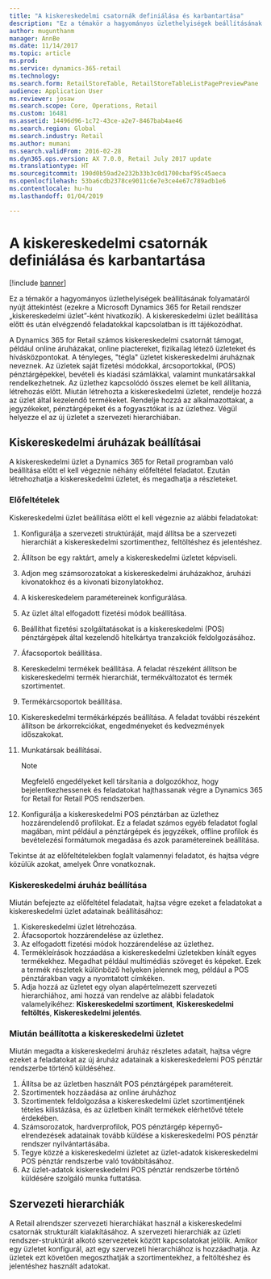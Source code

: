 ```yaml
---
title: "A kiskereskedelmi csatornák definiálása és karbantartása"
description: "Ez a témakör a hagyományos üzlethelyiségek beállításának folyamatáról nyújt áttekintést (ezekre a Microsoft Dynamics 365 for Retail rendszer „kiskereskedelmi üzlet”-ként hivatkozik). A kiskereskedelmi üzlet beállítása előtt és után elvégzendő feladatokkal kapcsolatban is itt tájékozódhat."
author: mugunthanm
manager: AnnBe
ms.date: 11/14/2017
ms.topic: article
ms.prod: 
ms.service: dynamics-365-retail
ms.technology: 
ms.search.form: RetailStoreTable, RetailStoreTableListPagePreviewPane
audience: Application User
ms.reviewer: josaw
ms.search.scope: Core, Operations, Retail
ms.custom: 16481
ms.assetid: 14496d96-1c72-43ce-a2e7-8467bab4ae46
ms.search.region: Global
ms.search.industry: Retail
ms.author: mumani
ms.search.validFrom: 2016-02-28
ms.dyn365.ops.version: AX 7.0.0, Retail July 2017 update
ms.translationtype: HT
ms.sourcegitcommit: 190d0b59ad2e232b33b3c0d1700cbaf95c45aeca
ms.openlocfilehash: 53ba6cdb2378ce9011c6e7e3ce4e67c789adb1e6
ms.contentlocale: hu-hu
ms.lasthandoff: 01/04/2019

---
```


# <a name="define-and-maintain-retail-channels"></a>A kiskereskedelmi csatornák definiálása és karbantartása

[!include [banner](includes/banner.md)]

Ez a témakör a hagyományos üzlethelyiségek beállításának folyamatáról nyújt áttekintést (ezekre a Microsoft Dynamics 365 for Retail rendszer „kiskereskedelmi üzlet”-ként hivatkozik). A kiskereskedelmi üzlet beállítása előtt és után elvégzendő feladatokkal kapcsolatban is itt tájékozódhat.

A Dynamics 365 for Retail számos kiskereskedelmi csatornát támogat, például online áruházakat, online piactereket, fizikailag létező üzleteket és hívásközpontokat. A tényleges, "tégla" üzletet kiskereskedelmi áruháznak neveznek. Az üzletek saját fizetési módokkal, árcsoportokkal, (POS) pénztárgépekkel, bevételi és kiadási számlákkal, valamint munkatársakkal rendelkezhetnek. Az üzlethez kapcsolódó összes elemet be kell állítania, létrehozás előtt. Miután létrehozta a kiskereskedelmi üzletet, rendelje hozzá az üzlet által kezelendő termékeket. Rendelje hozzá az alkalmazottakat, a jegyzékeket, pénztárgépeket és a fogyasztókat is az üzlethez. Végül helyezze el az új üzletet a szervezeti hierarchiában.

## <a name="setting-up-retail-stores"></a>Kiskereskedelmi áruházak beállításai

A kiskereskedelmi üzlet a Dynamics 365 for Retail programban való beállítása előtt el kell végeznie néhány előfeltétel feladatot. Ezután létrehozhatja a kiskereskedelmi üzletet, és megadhatja a részleteket.

### <a name="prerequisites"></a>Előfeltételek

Kiskereskedelmi üzlet beállítása előtt el kell végeznie az alábbi feladatokat:

1. Konfigurálja a szervezeti struktúráját, majd állítsa be a szervezeti hierarchiát a kiskereskedelmi szortimenthez, feltöltéshez és jelentéshez.
2. Állítson be egy raktárt, amely a kiskereskedelmi üzletet képviseli.
3. Adjon meg számsorozatokat a kiskereskedelmi áruházakhoz, áruházi kivonatokhoz és a kivonati bizonylatokhoz.
4. A kiskereskedelem paramétereinek konfigurálása.
5. Az üzlet által elfogadott fizetési módok beállítása.
6. Beállíthat fizetési szolgáltatásokat is a kiskereskedelmi (POS) pénztárgépek által kezelendő hitelkártya tranzakciók feldolgozásához.
7. Áfacsoportok beállítása.
8. Kereskedelmi termékek beállítása. A feladat részeként állítson be kiskereskedelmi termék hierarchiát, termékváltozatot és termék szortimentet.
9. Termékárcsoportok beállítása.
10. Kiskereskedelmi termékárképzés beállítása. A feladat további részeként állítson be árkorrekciókat, engedményeket és kedvezmények időszakokat.
11. Munkatársak beállításai.

    > [!NOTE]
    > Megfelelő engedélyeket kell társítania a dolgozókhoz, hogy bejelentkezhessenek és feladatokat hajthassanak végre a Dynamics 365 for Retail for Retail POS rendszerben.

12. Konfigurálja a kiskereskedelmi POS pénztárban az üzlethez hozzárendelendő profilokat. Ez a feladat számos egyéb feladatot foglal magában, mint például a pénztárgépek és jegyzékek, offline profilok és bevételezési formátumok megadása és azok paramétereinek beállítása.

Tekintse át az előfeltételekben foglalt valamennyi feladatot, és hajtsa végre közülük azokat, amelyek Önre vonatkoznak.

### <a name="set-up-a-retail-store"></a>Kiskereskedelmi áruház beállítása

Miután befejezte az előfeltétel feladatait, hajtsa végre ezeket a feladatokat a kiskereskedelmi üzlet adatainak beállításához:

1. Kiskereskedelmi üzlet létrehozása.
2. Áfacsoportok hozzárendelése az üzlethez.
3. Az elfogadott fizetési módok hozzárendelése az üzlethez.
4. Termékleírások hozzáadása a kiskereskedelmi üzletekben kínált egyes termékekhez. Megadhat például multimédiás szöveget és képeket. Ezek a termék részletek különböző helyeken jelennek meg, például a POS pénztárakban vagy a nyomtatott címkéken.
5. Adja hozzá az üzletet egy olyan alapértelmezett szervezeti hierarchiához, ami hozzá van rendelve az alábbi feladatok valamelyikéhez: **Kiskereskedelmi szortiment**, **Kiskereskedelmi feltöltés**, **Kiskereskedelmi jelentés**.

### <a name="after-you-set-up-a-retail-store"></a>Miután beállította a kiskereskedelmi üzletet

Miután megadta a kiskereskedelmi áruház részletes adatait, hajtsa végre ezeket a feladatokat az új áruház adatainak a kiskereskedelemi POS pénztár rendszerbe történő küldéséhez.

1. Állítsa be az üzletben használt POS pénztárgépek paramétereit.
2. Szortimentek hozzáadása az online áruházhoz
3. Szortimentek feldolgozása a kiskereskedelmi üzlet szortimentjének tételes kilistázása, és az üzletben kínált termékek elérhetővé tétele érdekében.
4. Számsorozatok, hardverprofilok, POS pénztárgép képernyő-elrendezések adatainak tovább küldése a kiskereskedelmi POS pénztár rendszer nyilvántartásába.
5. Tegye közzé a kiskereskedelmi üzletet az üzlet-adatok kiskereskedelmi POS pénztár rendszerbe való továbbításához.
6. Az üzlet-adatok kiskereskedelmi POS pénztár rendszerbe történő küldésére szolgáló munka futtatása.

## <a name="organization-hierarchies"></a>Szervezeti hierarchiák

A Retail alrendszer szervezeti hierarchiákat használ a kiskereskedelmi csatornák strukturált kialakításához. A szervezeti hierarchiák az üzleti rendszer-struktúrát alkotó szervezetek között kapcsolatokat jelölik. Amikor egy üzletet konfigurál, azt egy szervezeti hierarchiához is hozzáadhatja. Az üzletek ezt követően megoszthatják a szortimentekhez, a feltöltéshez és jelentéshez használt adatokat.

